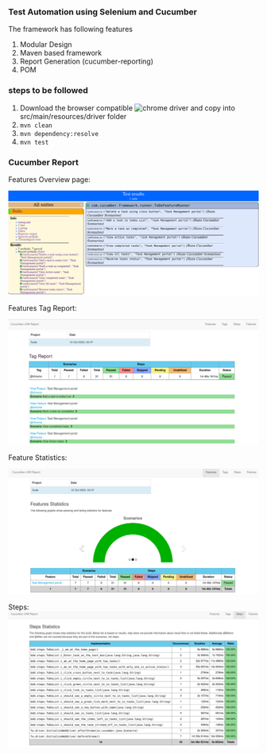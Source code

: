 ### Test Automation using Selenium and Cucumber

The framework has following features 

1. Modular Design
2. Maven based framework
3. Report Generation (cucumber-reporting) 
4. POM


### steps to be followed

1. Download the browser compatible ![chrome driver](https://chromedriver.chromium.org/downloads) and copy into src/main/resources/driver folder
2. `mvn clean`
3. `mvn dependency:resolve`
4. `mvn test`

### Cucumber Report

Features Overview page:

![feature overview page](https://github.com/RajuMopidevi/TestAutomation/blob/4442477aaeaacfbb0aa3834fa822486fc8a1f827/src/test/resources/images/Cucumber_1.png)

Features Tag Report:

![feature tag report](https://github.com/RajuMopidevi/TestAutomation/blob/4442477aaeaacfbb0aa3834fa822486fc8a1f827/src/test/resources/images/Cucumber_2.png)

Feature Statistics:

![feature statistics](https://github.com/RajuMopidevi/TestAutomation/blob/4442477aaeaacfbb0aa3834fa822486fc8a1f827/src/test/resources/images/Cucumber_3.png)

Steps:
![Steps](https://github.com/RajuMopidevi/TestAutomation/blob/4442477aaeaacfbb0aa3834fa822486fc8a1f827/src/test/resources/images/Cucumber_4.png)



